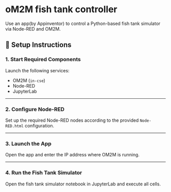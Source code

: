 #  oM2M fish tank controller

Use an app(by Appinventor) to control a Python-based fish tank simulator via Node-RED and OM2M.


## 🧭 Setup Instructions

### 1. Start Required Components

Launch the following services:
- OM2M (`in-cse`)
- Node-RED
- JupyterLab

---

### 2. Configure Node-RED

Set up the required Node-RED nodes according to the provided `Node-RED.html` configuration.

---

### 3. Launch the App

Open the app and enter the IP address where OM2M is running.

---

### 4. Run the Fish Tank Simulator

Open the fish tank simulator notebook in JupyterLab and execute all cells.
